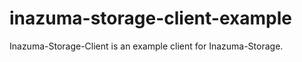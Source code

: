 inazuma-storage-client-example
============

Inazuma-Storage-Client is an example client for Inazuma-Storage.